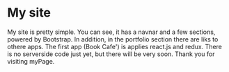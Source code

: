 # My site

My site is pretty simple. You can see, it has a navnar and a few sections, powered by Bootstrap. In addition, in the portfolio section there are liks to othere apps. The first app (Book Cafe') is applies react.js and redux. There is no serverside code just yet, but there will be very soon. Thank you for visiting myPage.
